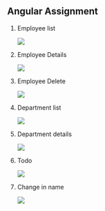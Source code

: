 ## Angular Assignment

1. Employee list

   ![](https://github.com/PrajwalTS-accolite/au2019/blob/4aug_pm_5aug_am/pm_angular/Images/1.%20Employee%20List.PNG?raw=true)

2. Employee Details

   ![](https://github.com/PrajwalTS-accolite/au2019/blob/4aug_pm_5aug_am/pm_angular/Images/2.%20Emp%20Details.PNG?raw=true)

3. Employee Delete

   ![](https://github.com/PrajwalTS-accolite/au2019/blob/4aug_pm_5aug_am/pm_angular/Images/3.%20Emp%20Del.PNG?raw=true)

4. Department list

   ![](https://github.com/PrajwalTS-accolite/au2019/blob/4aug_pm_5aug_am/pm_angular/Images/4.%20Dept%20List.PNG?raw=true)

5. Department details

   ![](https://github.com/PrajwalTS-accolite/au2019/blob/4aug_pm_5aug_am/pm_angular/Images/5.%20Dept%20Details.PNG?raw=true)

6. Todo

   ![](https://github.com/PrajwalTS-accolite/au2019/blob/4aug_pm_5aug_am/pm_angular/Images/6.%20Todo.PNG?raw=true)

7. Change in name

   ![](https://github.com/PrajwalTS-accolite/au2019/blob/4aug_pm_5aug_am/pm_angular/Images/7.%20todo%20update.PNG?raw=true)